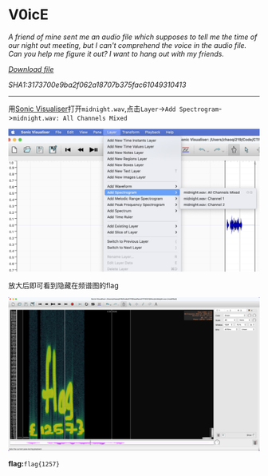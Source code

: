 # V0icE

*A friend of mine sent me an audio file which supposes to tell me the time of our night out meeting, but I can't comprehend the voice in the audio file. Can you help me figure it out? I want to hang out with my friends.*

*[Download file](https://tinyurl.com/2sa56kbk)*

*SHA1:3173700e9ba2f062a18707b375fac61049310413*

---

用[Sonic Visualiser](https://www.sonicvisualiser.org/download.html)打开`midnight.wav`,点击`Layer`->`Add Spectrogram`->`midnight.wav: All Channels Mixed`

![V0icE](images/V0icE_01.png)

放大后即可看到隐藏在频谱图的flag

![V0icE](images/V0icE_02.png)



**flag:**`flag{1257}`